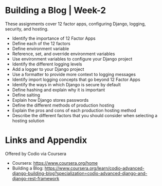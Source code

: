 # Building a Blog | Week-2

These assignments cover 12 factor apps, configuring Django, logging, security, and hosting. 

* Identify the importance of 12 Factor Apps
* Define each of the 12 factors
* Define environment variable
* Reference, set, and override environment variables
* Use environment variables to configure your Django project
* Identify the different logging levels
* Add a logger to your Django project
* Use a formatter to provide more context to logging messages
* Identify import logging concepts that go beyond 12 Factor Apps
* Identify the ways in which Django is secure by default
* Define hashing and explain why it is important
* Define salting
* Explain how Django stores passwords
* Define the different methods of production hosting
* Explain the pros and cons of each production hosting method
* Describe the different factors that you should consider when selecting a hosting solution

Links and Appendix
========================================================
Offered by Codio via Coursera

- Coursera: https://www.coursera.org/home
- Building a Blog: https://www.coursera.org/learn/codio-advanced-django-building-blog?specialization=codio-advanced-django-and-django-rest-framework
